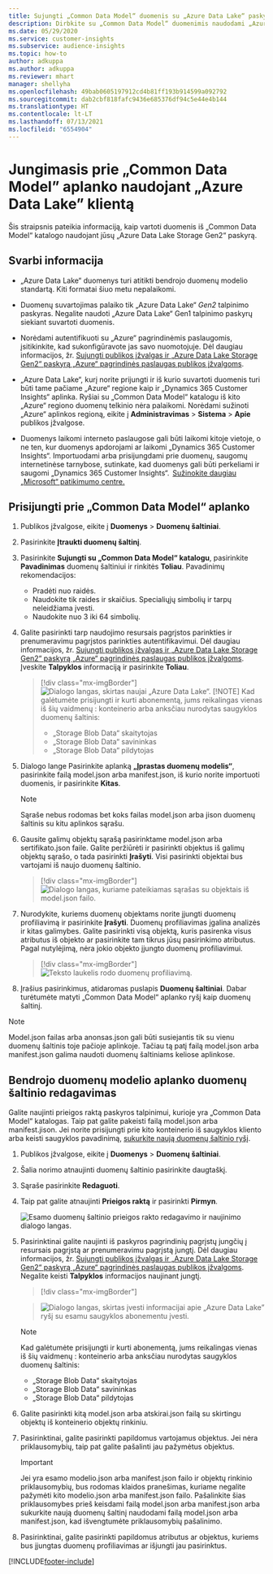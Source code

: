 ```yaml
---
title: Sujungti „Common Data Model“ duomenis su „Azure Data Lake“ paskyra
description: Dirbkite su „Common Data Model“ duomenimis naudodami „Azure Data Lake Storage“.
ms.date: 05/29/2020
ms.service: customer-insights
ms.subservice: audience-insights
ms.topic: how-to
author: adkuppa
ms.author: adkuppa
ms.reviewer: mhart
manager: shellyha
ms.openlocfilehash: 49bab0605197912cd4b81ff193b914599a092792
ms.sourcegitcommit: dab2cbf818fafc9436e685376df94c5e44e4b144
ms.translationtype: HT
ms.contentlocale: lt-LT
ms.lasthandoff: 07/13/2021
ms.locfileid: "6554904"
---
```

# <a name="connect-to-a-common-data-model-folder-using-an-azure-data-lake-account"></a>Jungimasis prie „Common Data Model” aplanko naudojant „Azure Data Lake” klientą

Šis straipsnis pateikia informaciją, kaip vartoti duomenis iš „Common Data Model“ katalogo naudojant jūsų „Azure Data Lake Storage Gen2“ paskyrą.

## <a name="important-considerations"></a>Svarbi informacija

- „Azure Data Lake“ duomenys turi atitikti bendrojo duomenų modelio standartą. Kiti formatai šiuo metu nepalaikomi.

- Duomenų suvartojimas palaiko tik „Azure Data Lake“ *Gen2* talpinimo paskyras. Negalite naudoti „Azure Data Lake“ Gen1 talpinimo paskyrų siekiant suvartoti duomenis.

- Norėdami autentifikuoti su „Azure“ pagrindinėmis paslaugomis, įsitikinkite, kad sukonfigūravote jas savo nuomotojuje. Dėl daugiau informacijos, žr. [Sujungti publikos įžvalgas ir „Azure Data Lake Storage Gen2“ paskyrą „Azure“ pagrindinės paslaugas publikos įžvalgoms](connect-service-principal.md).

- „Azure Data Lake“, kurį norite prijungti ir iš kurio suvartoti duomenis turi būti tame pačiame „Azure“ regione kaip ir „Dynamics 365 Customer Insights“ aplinka. Ryšiai su „Common Data Model“ katalogu iš kito „Azure“ regiono duomenų telkinio nėra palaikomi. Norėdami sužinoti „Azure“ aplinkos regioną, eikite į **Administravimas** > **Sistema** > **Apie** publikos įžvalgose.

- Duomenys laikomi interneto paslaugose gali būti laikomi kitoje vietoje, o ne ten, kur duomenys apdorojami ar laikomi „Dynamics 365 Customer Insights“. Importuodami arba prisijungdami prie duomenų, saugomų internetinėse tarnybose, sutinkate, kad duomenys gali būti perkeliami ir saugomi „Dynamics 365 Customer Insights“.  [Sužinokite daugiau „Microsoft“ patikimumo centre.](https://www.microsoft.com/trust-center)

## <a name="connect-to-a-common-data-model-folder"></a>Prisijungti prie „Common Data Model“ aplanko

1. Publikos įžvalgose, eikite į **Duomenys** > **Duomenų šaltiniai**.

1. Pasirinkite **Įtraukti duomenų šaltinį**.

1. Pasirinkite **Sujungti su „Common Data Model“ katalogu**, pasirinkite **Pavadinimas** duomenų šaltiniui ir rinkitės **Toliau**. Pavadinimų rekomendacijos: 
   - Pradėti nuo raidės.
   - Naudokite tik raides ir skaičius. Specialiųjų simbolių ir tarpų neleidžiama įvesti.
   - Naudokite nuo 3 iki 64 simbolių.

1. Galite pasirinkti tarp naudojimo resursais pagrįstos parinkties ir prenumeravimu pagrįstos parinkties autentifikavimui. Dėl daugiau informacijos, žr. [Sujungti publikos įžvalgas ir „Azure Data Lake Storage Gen2“ paskyrą „Azure“ pagrindinės paslaugas publikos įžvalgoms](connect-service-principal.md). Įveskite **Talpyklos** informaciją ir pasirinkite **Toliau**.
   > [!div class="mx-imgBorder"]
   > ![Dialogo langas, skirtas naujai „Azure Data Lake“.](media/enter-new-storage-details.png)
   > [!NOTE]
   > Kad galėtumėte prisijungti ir kurti abonementą, jums reikalingas vienas iš šių vaidmenų : konteinerio arba anksčiau nurodytas saugyklos duomenų šaltinis:
   >  - „Storage Blob Data“ skaitytojas
   >  - „Storage Blob Data“ savininkas
   >  - „Storage Blob Data“ pildytojas

1. Dialogo lange Pasirinkite aplanką **„Įprastas duomenų modelis“**, pasirinkite failą model.json arba manifest.json, iš kurio norite importuoti duomenis, ir pasirinkite **Kitas**.
   > [!NOTE]
   > Sąraše nebus rodomas bet koks failas model.json arba jison duomenų šaltinis su kitu aplinkos sąrašu.

1. Gausite galimų objektų sąrašą pasirinktame model.json arba sertifikato.json faile. Galite peržiūrėti ir pasirinkti objektus iš galimų objektų sąrašo, o tada pasirinkti **Įrašyti**. Visi pasirinkti objektai bus vartojami iš naujo duomenų šaltinio.
   > [!div class="mx-imgBorder"]
   > ![Dialogo langas, kuriame pateikiamas sąrašas su objektais iš model.json failo.](media/review-entities.png)

8. Nurodykite, kuriems duomenų objektams norite įjungti duomenų profiliavimą ir pasirinkite **Įrašyti**. Duomenų profiliavimas įgalina analizės ir kitas galimybes. Galite pasirinkti visą objektą, kuris pasirenka visus atributus iš objekto ar pasirinkite tam tikrus jūsų pasirinkimo atributus. Pagal nutylėjimą, nėra jokio objekto įjungto duomenų profiliavimui.
   > [!div class="mx-imgBorder"]
   > ![Teksto laukelis rodo duomenų profiliavimą.](media/dataprofiling-entities.png)

9. Įrašius pasirinkimus, atidaromas puslapis **Duomenų šaltiniai**. Dabar turėtumėte matyti „Common Data Model“ aplanko ryšį kaip duomenų šaltinį.

> [!NOTE]
> Model.json failas arba anonsas.json gali būti susiejantis tik su vienu duomenų šaltinis toje pačioje aplinkoje. Tačiau tą patį failą model.json arba manifest.json galima naudoti duomenų šaltiniams keliose aplinkose.

## <a name="edit-a-common-data-model-folder-data-source"></a>Bendrojo duomenų modelio aplanko duomenų šaltinio redagavimas

Galite naujinti prieigos raktą paskyros talpinimui, kurioje yra „Common Data Model“ katalogas. Taip pat galite pakeisti failą model.json arba manifest.jison. Jei norite prisijungti prie kito konteinerio iš saugyklos kliento arba keisti saugyklos pavadinimą, [sukurkite naują duomenų šaltinio ryšį](#connect-to-a-common-data-model-folder).

1. Publikos įžvalgose, eikite į **Duomenys** > **Duomenų šaltiniai**.

2. Šalia norimo atnaujinti duomenų šaltinio pasirinkite daugtaškį.

3. Sąraše pasirinkite **Redaguoti**.

4. Taip pat galite atnaujinti **Prieigos raktą** ir pasirinkti **Pirmyn**.

   ![Esamo duomenų šaltinio prieigos rakto redagavimo ir naujinimo dialogo langas.](media/edit-access-key.png)

5. Pasirinktinai galite naujinti iš paskyros pagrindinių pagrįstų jungčių į resursais pagrįstą ar prenumeravimu pagrįstą jungtį. Dėl daugiau informacijos, žr. [Sujungti publikos įžvalgas ir „Azure Data Lake Storage Gen2“ paskyrą „Azure“ pagrindinės paslaugas publikos įžvalgoms](connect-service-principal.md). Negalite keisti **Talpyklos** informacijos naujinant jungtį.
   > [!div class="mx-imgBorder"]

   > ![Dialogo langas, skirtas įvesti informacijai apie „Azure Data Lake” ryšį su esamu saugyklos abonementu įvesti.](media/enter-existing-storage-details.png)

   > [!NOTE]
   > Kad galėtumėte prisijungti ir kurti abonementą, jums reikalingas vienas iš šių vaidmenų : konteinerio arba anksčiau nurodytas saugyklos duomenų šaltinis:
   >  - „Storage Blob Data“ skaitytojas
   >  - „Storage Blob Data“ savininkas
   >  - „Storage Blob Data“ pildytojas


6. Galite pasirinkti kitą model.json arba atskirai.json failą su skirtingu objektų iš konteinerio objektų rinkiniu.

7. Pasirinktinai, galite pasirinkti papildomus vartojamus objektus. Jei nėra priklausomybių, taip pat galite pašalinti jau pažymėtus objektus.

   > [!IMPORTANT]
   > Jei yra esamo modelio.json arba manifest.json failo ir objektų rinkinio priklausomybių, bus rodomas klaidos pranešimas, kuriame negalite pažymėti kito modelio.json arba manifest.json failo. Pašalinkite šias priklausomybes prieš keisdami failą model.json arba manifest.json arba sukurkite naują duomenų šaltinį naudodami failą model.json arba manifest.json, kad išvengtumėte priklausomybių pašalinimo.

8. Pasirinktinai, galite pasirinkti papildomus atributus ar objektus, kuriems bus įjungtas duomenų profiliavimas ar išjungti jau pasirinktus.   


[!INCLUDE[footer-include](../includes/footer-banner.md)]